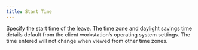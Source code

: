 ```yaml
---
title: Start Time
---
```



Specify the start time of the leave. The time zone and daylight savings  time details default from the client workstation’s operating system settings.  The time entered will not change when viewed from other time zones.
